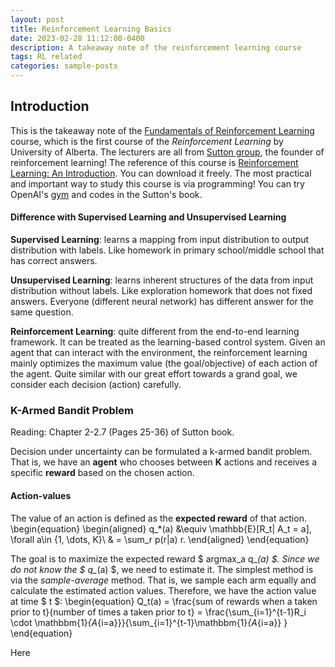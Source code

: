 ```yaml
---
layout: post
title: Reinforcement Learning Basics
date: 2023-02-28 11:12:00-0400
description: A takeaway note of the reinforcement learning course
tags: RL related
categories: sample-posts
---
```


## Introduction
This is the takeaway note of the [Fundamentals of Reinforcement Learning](https://www.coursera.org/learn/fundamentals-of-reinforcement-learning/home/welcome) course, which is the first course of the *Reinforcement Learning* by University of Alberta. The lecturers are all from [Sutton group](http://incompleteideas.net/), the founder of reinforcement learning! The reference of this course is [Reinforcement Learning: An Introduction](http://www.incompleteideas.net/book/the-book-2nd.html). You can download it freely. The most practical and important way to study this course is via programming! You can try OpenAI's [gym](https://github.com/Farama-Foundation/Gymnasium) and codes in the Sutton's book.

#### Difference with Supervised Learning and Unsupervised Learning
**Supervised Learning**: learns a mapping from input distribution to output distribution with labels. Like homework in primary school/middle school that has correct answers.

**Unsupervised Learning**: learns inherent structures of the data from input distribution without labels. Like exploration homework that does not fixed answers. Everyone (different neural network) has different answer for the same question.

**Reinforcement Learning**: quite different from the end-to-end learning framework. It can be treated as the learning-based control system. Given an agent that can interact with the environment, the reinforcement learning mainly optimizes the maximum value (the goal/objective) of each action of the agent. Quite similar with our great effort towards a grand goal, we consider each decision (action) carefully. 

### K-Armed Bandit Problem 
Reading: Chapter 2-2.7 (Pages 25-36) of Sutton book.

Decision under uncertainty can be formulated a k-armed bandit problem. That is, we have an **agent** who chooses between **K** actions and receives a specific **reward** based on the chosen action.

#### Action-values
The value of an action is defined as the **expected reward** of that action.
\begin{equation}
\begin{aligned}
q_*(a) &\equiv \mathbb{E}\[R_t| A_t = a\], \forall a\in \{1, \dots, K\}\\
& = \sum_r p(r|a) r.
\end{aligned}
\end{equation}

The goal is to maximize the expected reward $ argmax_a q_*(a) $. Since we do not know the $ q_*(a) $, we need to estimate it. The simplest method is via the *sample-average* method. That is, we sample each arm equally and calculate the estimated action values. Therefore, we have the action value at time $ t $:
\begin{equation}
Q_t(a) = \frac{sum of rewards when a taken prior to t}{number of times a taken prior to t} = \frac{\sum_{i=1}^{t-1}R_i \cdot \mathbbm{1}_{A_{i=a}}}{\sum_{i=1}^{t-1}\mathbbm{1}_{A_{i=a}} }
\end{equation}

Here